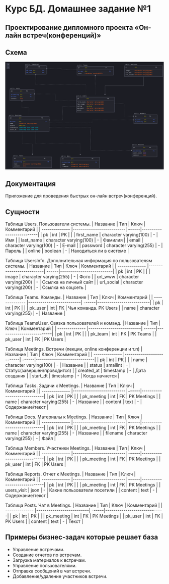 # Курс БД. Домашнее задание №1
## Проектирование дипломного проекта «Он-лайн встреч(конференций)»

## Схема
![](entities.png?raw=true)



## Документация
Приложение для проведения быстрых он-лайн встреч(конференций).


## Сущности

Таблица Users. Пользователи системы.
| Название       | Тип                      | Ключ  | Комментарий              |
| -------------- |--------------------------| ------|--------------------------|
| pk             | int                      | PK    |                          |
| first_name     | character varying(100)   | -     | Имя                      |
| last_name      | character varying(100)   | -     | Фамилия                  |
| email          | character varying(100)   | -     | E-mail                   |
| password       | character varying(255)   | -     | Пароль                   |
| online         | boolean                  | -     | Находиться ли в системе  |



Таблица UsersInfo. Дополнительная информация по пользователям системы.
| Название       | Тип                      | Ключ  | Комментарий              |
| -------------- |--------------------------| ------|--------------------------|
| pk             | int                      | PK    |                          |
| image          | character varying(255)   | -     | Фото                     |
| url_www        | character varying(200)   | -     | Ссылка на личный сайт    |
| url_social     | character varying(200)   | -     | Ссылка на соцсеть        |



Таблица Teams. Команды.
| Название       | Тип                      | Ключ  | Комментарий              |
| -------------- |--------------------------| ------|--------------------------|
| pk             | int                      | PK    |                          |
| pk_user        | int                      | FK    | Чья команда. PK Users    |
| name           | character varying(255)   | -     | Название                 |



Таблица TeamsUser. Связка пользователей и команд.
| Название       | Тип                      | Ключ  | Комментарий              |
| -------------- |--------------------------| ------|--------------------------|
| pk             | int                      | PK    |                          |
| pk_team        | int                      | FK    | PK Teams                 |
| pk_user        | int                      | FK    | PK Users                 |



Таблица Meetings. Встречи (лекции, online конференции и т.п)
| Название       | Тип                      | Ключ  | Комментарий                 |
| -------------- |--------------------------| ------|-----------------------------|
| pk             | int                      | PK    |                             |
| name           | character varying(100)   | -     | Название                    |
| status         | smallint                 | -     | Статус(завершен/проводится) |
| created_at     | timestamp                | -     | Дата создания               |
| start_dt       | timestamp                | -     | Когда начнется              |



Таблица Tasks. Задачи к Meetings.
| Название       | Тип                      | Ключ  | Комментарий                 |
| -------------- |--------------------------| ------|-----------------------------|
| pk             | int                      | PK    |                             |
| pk_meeting     | int                      | FK    | PK Meetings                 |
| name           | character varying(255)   | -     | Название                    |
| content        | text                     | -     | Содержание/текст            |



Таблица Docs. Материалы к Meetings.
| Название       | Тип                      | Ключ  | Комментарий                 |
| -------------- |--------------------------| ------|-----------------------------|
| pk             | int                      | PK    |                             |
| pk_meeting     | int                      | FK    | PK Meetings                 |
| name           | character varying(255)   | -     | Название                    |
| filename       | character varying(255)   | -     | Файл                        |



Таблица Members. Участники Meetings.
| Название       | Тип                      | Ключ  | Комментарий                 |
| -------------- |--------------------------| ------|-----------------------------|
| pk             | int                      | PK    |                             |
| pk_meeting     | int                      | FK    | PK Meetings                 |
| pk_user        | int                      | FK    | PK Users                    |



Таблица Reports. Отчет к Meetings.
| Название       | Тип                      | Ключ  | Комментарий                 |
| -------------- |--------------------------| ------|-----------------------------|
| pk             | int                      | PK    |                             |
| pk_meeting     | int                      | FK    | PK Meetings                 |
| users_visit    | json                     | -     | Какие пользователи посетили |
| content        | text                     | -     | Содержание/текст            |



Таблица Posts. Чат в Meetings.
| Название       | Тип                      | Ключ  | Комментарий                 |
| -------------- |--------------------------| ------|-----------------------------|
| pk             | int                      | PK    |                             |
| pk_meeting     | int                      | FK    | PK Meetings                 |
| pk_user        | int                      | FK    | PK Users                    |
| content        | text                     | -     | Текст                       |


## Примеры бизнес-задач которые решает база
- Управление встречами.
- Создание отчетов по встречам.
- Загрузка материалов к встречам.
- Управление пользователями.
- Отправка сообщений в чат встречи.
- Добавление/удаление участников встречи.
